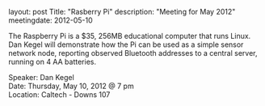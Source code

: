 layout: post
Title: "Rasberry Pi"
description: "Meeting for May 2012"
meetingdate: 2012-05-10


The Raspberry Pi is a $35, 256MB educational computer that runs Linux.
Dan Kegel will demonstrate how the Pi can be used as a
simple sensor network node, reporting observed Bluetooth
addresses to a central server, running on 4 AA batteries.

Speaker: Dan Kegel <br/>
Date: Thursday, May 10, 2012 @ 7 pm <br/>
Location: Caltech - Downs 107
